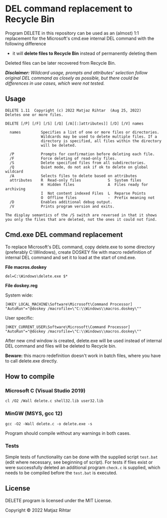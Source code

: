 # DEL command replacement to Recycle Bin

Program DELETE in this repository can be used as an (almost) 1:1 replacement for
the Microsoft's cmd.exe internal DEL command with the following difference
- it will **delete files to Recycle Bin** instead of permanently deleting them

Deleted files can be later recovered from Recycle Bin.

_**Disclaimer:** Wildcard usage, prompts and attributes' selection follow original
DEL command as closely as possible, but there could be differences in use cases,
which were not tested._

## Usage

```
DELETE 1.11  Copyright (c) 2022 Matjaz Rihtar  (Aug 25, 2022)
Deletes one or more files.

DELETE [/P] [/F] [/S] [/Q] [/A[[:]attributes]] [/D] [/V] names

  names         Specifies a list of one or more files or directories.
                Wildcards may be used to delete multiple files. If a
                directory is specified, all files within the directory
                will be deleted.

  /P            Prompts for confirmation before deleting each file.
  /F            Force deleting of read-only files.
  /S            Delete specified files from all subdirectories.
  /Q            Quiet mode, do not ask if ok to delete on global wildcard
  /A            Selects files to delete based on attributes
  attributes    R  Read-only files            S  System files
                H  Hidden files               A  Files ready for archiving
                I  Not content indexed Files  L  Reparse Points
                O  Offline files              -  Prefix meaning not
  /D            Enables additional debug output.
  /V            Prints program version and exits.

The display semantics of the /S switch are reversed in that it shows
you only the files that are deleted, not the ones it could not find.
```

## Cmd.exe DEL command replacement

To replace Microsoft's DEL command, copy delete.exe to some directory
(preferably C:\Windows), create DOSKEY file with macro redefinition
of internal DEL command and set it to load at the start of cmd.exe.

**File macros.doskey**
```
del=C:\Windows\delete.exe $*
```

**File doskey.reg**

System wide:
```
[HKEY_LOCAL_MACHINE\Software\Microsoft\Command Processor]
"AutoRun"="@doskey /macrofile=\"C:\\Windows\\macros.doskey\""
```
User specific:
```
[HKEY_CURRENT_USER\Software\Microsoft\Command Processor]
"AutoRun"="@doskey /macrofile=\"C:\\Windows\\macros.doskey\""
```

After new cmd window is created, delete.exe will be used instead of internal
DEL command and files will be deleted to Recycle bin.

**Beware:** this macro redefinition doesn't work in batch files, where you have
to call delete.exe directly.

## How to compile

### Microsoft C (Visual Studio 2019)

```
cl /O2 /Wall delete.c shell32.lib user32.lib
```

### MinGW (MSYS, gcc 12)

```
gcc -O2 -Wall delete.c -o delete.exe -s
```

Program should compile without any warnings in both cases.

### Tests

Simple tests of functionality can be done with the supplied script `test.bat`
(edit where necessary, see beginning of script). For tests if files exist or
were successfully deleted an additional program `check.c` is supplied, which
needs to be compiled before the `test.bat` is executed.

## License

DELETE program is licensed under the MIT License.
  
Copyright &copy; 2022 Matjaz Rihtar
